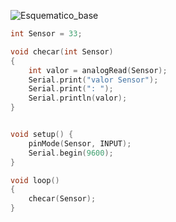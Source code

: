 ![Esquematico_base](https://github.com/user-attachments/assets/f3190e24-ea81-416e-bf35-23342fa26526)

```CPP
int Sensor = 33;

void checar(int Sensor)
{
    int valor = analogRead(Sensor);
    Serial.print("valor Sensor");
    Serial.print(": ");
    Serial.println(valor);
}


void setup() {
    pinMode(Sensor, INPUT);
    Serial.begin(9600);
}

void loop() 
{
    checar(Sensor);
}
```

